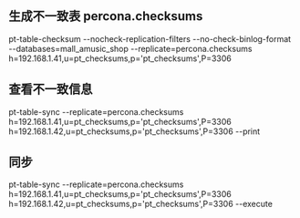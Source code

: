 ## 生成不一致表 percona.checksums
pt-table-checksum --nocheck-replication-filters --no-check-binlog-format --databases=mall_amusic_shop --replicate=percona.checksums h=192.168.1.41,u=pt_checksums,p='pt_checksums',P=3306

## 查看不一致信息
pt-table-sync --replicate=percona.checksums h=192.168.1.41,u=pt_checksums,p='pt_checksums',P=3306 h=192.168.1.42,u=pt_checksums,p='pt_checksums',P=3306 --print 

## 同步
pt-table-sync --replicate=percona.checksums h=192.168.1.41,u=pt_checksums,p='pt_checksums',P=3306 h=192.168.1.42,u=pt_checksums,p='pt_checksums',P=3306 --execute
